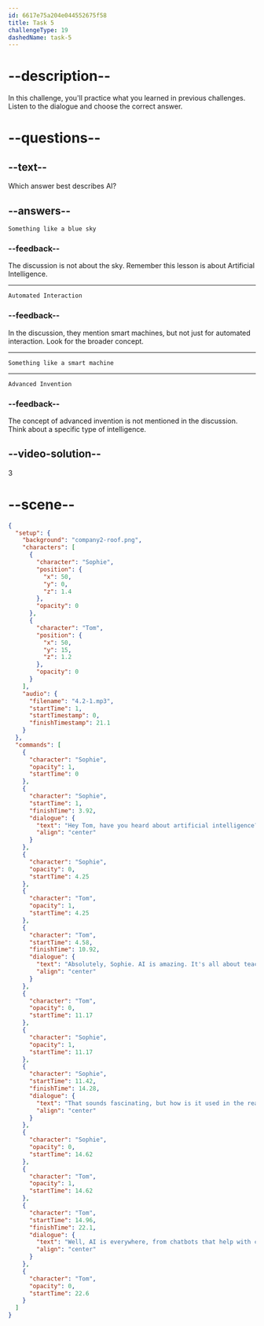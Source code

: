 ```yaml
---
id: 6617e75a204e044552675f58
title: Task 5
challengeType: 19
dashedName: task-5
---
```


<!-- (Audio) Sophie: Hey Tom, have you heard about artificial intelligence? Tom: Absolutely, Sophie. AI is amazing. It's all about teaching machines to think and learn like humans. Sophie: That sounds fascinating, but how is it used in the real world? Tom: Well, AI is everywhere, from chatbots that help with customer service to self-driving cars that use AI to navigate safely. -->

# --description--

In this challenge, you'll practice what you learned in previous challenges. Listen to the dialogue and choose the correct answer.

# --questions--

## --text--

Which answer best describes AI?

## --answers--

`Something like a blue sky`

### --feedback--

The discussion is not about the sky. Remember this lesson is about Artificial Intelligence.

---

`Automated Interaction`

### --feedback--

In the discussion, they mention smart machines, but not just for automated interaction. Look for the broader concept.

---

`Something like a smart machine`

---

`Advanced Invention`

### --feedback--

The concept of advanced invention is not mentioned in the discussion. Think about a specific type of intelligence.

## --video-solution--

3

# --scene--

```json
{
  "setup": {
    "background": "company2-roof.png",
    "characters": [
      {
        "character": "Sophie",
        "position": {
          "x": 50,
          "y": 0,
          "z": 1.4
        },
        "opacity": 0
      },
      {
        "character": "Tom",
        "position": {
          "x": 50,
          "y": 15,
          "z": 1.2
        },
        "opacity": 0
      }
    ],
    "audio": {
      "filename": "4.2-1.mp3",
      "startTime": 1,
      "startTimestamp": 0,
      "finishTimestamp": 21.1
    }
  },
  "commands": [
    {
      "character": "Sophie",
      "opacity": 1,
      "startTime": 0
    },
    {
      "character": "Sophie",
      "startTime": 1,
      "finishTime": 3.92,
      "dialogue": {
        "text": "Hey Tom, have you heard about artificial intelligence?",
        "align": "center"
      }
    },
    {
      "character": "Sophie",
      "opacity": 0,
      "startTime": 4.25
    },
    {
      "character": "Tom",
      "opacity": 1,
      "startTime": 4.25
    },
    {
      "character": "Tom",
      "startTime": 4.58,
      "finishTime": 10.92,
      "dialogue": {
        "text": "Absolutely, Sophie. AI is amazing. It's all about teaching machines to think and learn like humans.",
        "align": "center"
      }
    },
    {
      "character": "Tom",
      "opacity": 0,
      "startTime": 11.17
    },
    {
      "character": "Sophie",
      "opacity": 1,
      "startTime": 11.17
    },
    {
      "character": "Sophie",
      "startTime": 11.42,
      "finishTime": 14.28,
      "dialogue": {
        "text": "That sounds fascinating, but how is it used in the real world?",
        "align": "center"
      }
    },
    {
      "character": "Sophie",
      "opacity": 0,
      "startTime": 14.62
    },
    {
      "character": "Tom",
      "opacity": 1,
      "startTime": 14.62
    },
    {
      "character": "Tom",
      "startTime": 14.96,
      "finishTime": 22.1,
      "dialogue": {
        "text": "Well, AI is everywhere, from chatbots that help with customer service to self driving cars that use AI to navigate safely.",
        "align": "center"
      }
    },
    {
      "character": "Tom",
      "opacity": 0,
      "startTime": 22.6
    }
  ]
}
```
